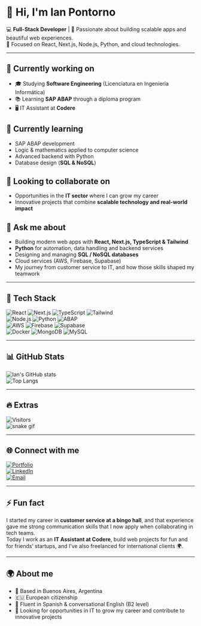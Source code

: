 # 👋 Hi, I'm Ian Pontorno  

💻 **Full-Stack Developer** | 🚀 Passionate about building scalable apps and beautiful web experiences.  
🎯 Focused on React, Next.js, Node.js, Python, and cloud technologies.  

---

## 🔭 Currently working on  
- 🎓 Studying **Software Engineering** (Licenciatura en Ingeniería Informática)  
- 📚 Learning **SAP ABAP** through a diploma program  
- 🖥️ IT Assistant at **Codere**  

## 🌱 Currently learning  
- SAP ABAP development  
- Logic & mathematics applied to computer science  
- Advanced backend with Python  
- Database design (**SQL & NoSQL**)  

## 👯 Looking to collaborate on  
- Opportunities in the **IT sector** where I can grow my career  
- Innovative projects that combine **scalable technology and real-world impact**  

## 💬 Ask me about  
- Building modern web apps with **React, Next.js, TypeScript & Tailwind**  
- **Python** for automation, data handling and backend services  
- Designing and managing **SQL / NoSQL databases**  
- Cloud services (AWS, Firebase, Supabase)  
- My journey from customer service to IT, and how those skills shaped my teamwork  

---

## 🚀 Tech Stack  

![React](https://img.shields.io/badge/-React-61DAFB?logo=react&logoColor=000) 
![Next.js](https://img.shields.io/badge/-Next.js-000000?logo=next.js&logoColor=fff) 
![TypeScript](https://img.shields.io/badge/-TypeScript-3178C6?logo=typescript&logoColor=fff) 
![Tailwind](https://img.shields.io/badge/-TailwindCSS-38B2AC?logo=tailwindcss&logoColor=fff)  
![Node.js](https://img.shields.io/badge/-Node.js-339933?logo=node.js&logoColor=fff) 
![Python](https://img.shields.io/badge/-Python-3776AB?logo=python&logoColor=fff) 
![ABAP](https://img.shields.io/badge/-SAP%20ABAP-0FAAFF?logo=sap&logoColor=fff)  
![AWS](https://img.shields.io/badge/-AWS-232F3E?logo=amazonaws&logoColor=fff) 
![Firebase](https://img.shields.io/badge/-Firebase-FFCA28?logo=firebase&logoColor=000) 
![Supabase](https://img.shields.io/badge/-Supabase-3ECF8E?logo=supabase&logoColor=000)  
![Docker](https://img.shields.io/badge/-Docker-2496ED?logo=docker&logoColor=fff) 
![MongoDB](https://img.shields.io/badge/-MongoDB-47A248?logo=mongodb&logoColor=fff) 
![MySQL](https://img.shields.io/badge/-MySQL-4479A1?logo=mysql&logoColor=fff)  

---

## 📊 GitHub Stats  

![Ian's GitHub stats](https://github-readme-stats.vercel.app/api?username=Ian9Franco&show_icons=true&theme=radical)  
![Top Langs](https://github-readme-stats.vercel.app/api/top-langs/?username=Ian9Franco&layout=compact&theme=radical)  

---

## 🔥 Extras  

![Visitors](https://komarev.com/ghpvc/?username=Ian9Franco&color=blue)  
![snake gif](https://github.com/Ian9Franco/Ian9Franco/blob/output/github-contribution-grid-snake.svg)  

---

## 🌐 Connect with me  

[![Portfolio](https://img.shields.io/badge/Portfolio-black?logo=vercel&logoColor=white)](https://ian-pontorno-portfolio.vercel.app/)  
[![LinkedIn](https://img.shields.io/badge/LinkedIn-blue?logo=linkedin&logoColor=white)](https://www.linkedin.com/in/ian-franco-collada-pontorno/)  
[![Email](https://img.shields.io/badge/Email-D14836?logo=gmail&logoColor=white)](mailto:ian9franco@gmail.com)  

---

## ⚡ Fun fact  
I started my career in **customer service at a bingo hall**, and that experience gave me strong communication skills that I now apply when collaborating in tech teams.  
Today I work as an **IT Assistant at Codere**, build web projects for fun and for friends’ startups, and I’ve also freelanced for international clients 🌍.  

---

## 🌍 About me  
- 📍 Based in Buenos Aires, Argentina  
- 🇪🇺 European citizenship  
- 💬 Fluent in Spanish & conversational English (B2 level)  
- 🎯 Looking for opportunities in IT to grow my career and contribute to innovative projects
